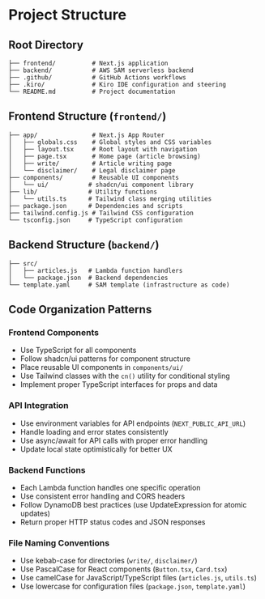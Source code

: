 # Project Structure

## Root Directory
```
├── frontend/          # Next.js application
├── backend/           # AWS SAM serverless backend
├── .github/           # GitHub Actions workflows
├── .kiro/             # Kiro IDE configuration and steering
└── README.md          # Project documentation
```

## Frontend Structure (`frontend/`)
```
├── app/               # Next.js App Router
│   ├── globals.css    # Global styles and CSS variables
│   ├── layout.tsx     # Root layout with navigation
│   ├── page.tsx       # Home page (article browsing)
│   ├── write/         # Article writing page
│   └── disclaimer/    # Legal disclaimer page
├── components/        # Reusable UI components
│   └── ui/           # shadcn/ui component library
├── lib/              # Utility functions
│   └── utils.ts      # Tailwind class merging utilities
├── package.json      # Dependencies and scripts
├── tailwind.config.js # Tailwind CSS configuration
└── tsconfig.json     # TypeScript configuration
```

## Backend Structure (`backend/`)
```
├── src/
│   ├── articles.js   # Lambda function handlers
│   └── package.json  # Backend dependencies
└── template.yaml     # SAM template (infrastructure as code)
```

## Code Organization Patterns

### Frontend Components
- Use TypeScript for all components
- Follow shadcn/ui patterns for component structure
- Place reusable UI components in `components/ui/`
- Use Tailwind classes with the `cn()` utility for conditional styling
- Implement proper TypeScript interfaces for props and data

### API Integration
- Use environment variables for API endpoints (`NEXT_PUBLIC_API_URL`)
- Handle loading and error states consistently
- Use async/await for API calls with proper error handling
- Update local state optimistically for better UX

### Backend Functions
- Each Lambda function handles one specific operation
- Use consistent error handling and CORS headers
- Follow DynamoDB best practices (use UpdateExpression for atomic updates)
- Return proper HTTP status codes and JSON responses

### File Naming Conventions
- Use kebab-case for directories (`write/`, `disclaimer/`)
- Use PascalCase for React components (`Button.tsx`, `Card.tsx`)
- Use camelCase for JavaScript/TypeScript files (`articles.js`, `utils.ts`)
- Use lowercase for configuration files (`package.json`, `template.yaml`)